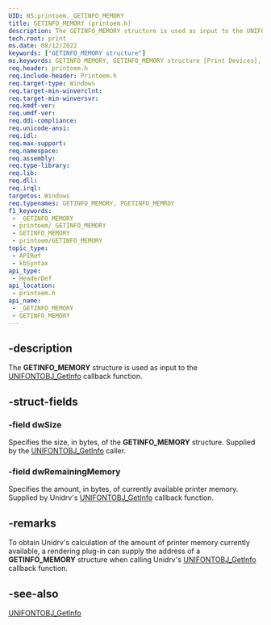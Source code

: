 ```yaml
---
UID: NS:printoem._GETINFO_MEMORY
title: GETINFO_MEMORY (printoem.h)
description: The GETINFO_MEMORY structure is used as input to the UNIFONTOBJ_GetInfo callback function.
tech.root: print
ms.date: 08/12/2022
keywords: ["GETINFO_MEMORY structure"]
ms.keywords: GETINFO_MEMORY, GETINFO_MEMORY structure [Print Devices], PGETINFO_MEMORY, PGETINFO_MEMORY structure pointer [Print Devices], PGETINFO_MEMROY, _GETINFO_MEMORY, print.getinfo_memory, print_unidrv-pscript_rendering_d39a4f36-c521-4da4-8f63-5121b344d33a.xml, printoem/GETINFO_MEMORY, printoem/PGETINFO_MEMORY
req.header: printoem.h
req.include-header: Printoem.h
req.target-type: Windows
req.target-min-winverclnt: 
req.target-min-winversvr: 
req.kmdf-ver: 
req.umdf-ver: 
req.ddi-compliance: 
req.unicode-ansi: 
req.idl: 
req.max-support: 
req.namespace: 
req.assembly: 
req.type-library: 
req.lib: 
req.dll: 
req.irql: 
targetos: Windows
req.typenames: GETINFO_MEMORY, PGETINFO_MEMROY
f1_keywords:
 - _GETINFO_MEMORY
 - printoem/_GETINFO_MEMORY
 - GETINFO_MEMORY
 - printoem/GETINFO_MEMORY
topic_type:
 - APIRef
 - kbSyntax
api_type:
 - HeaderDef
api_location:
 - printoem.h
api_name:
 - _GETINFO_MEMORY
 - GETINFO_MEMORY
---
```


## -description

The **GETINFO_MEMORY** structure is used as input to the [UNIFONTOBJ_GetInfo](./nc-printoem-pfngetinfo.md) callback function.

## -struct-fields

### -field dwSize

Specifies the size, in bytes, of the **GETINFO_MEMORY** structure. Supplied by the [UNIFONTOBJ_GetInfo](./nc-printoem-pfngetinfo.md) caller.

### -field dwRemainingMemory

Specifies the amount, in bytes, of currently available printer memory. Supplied by Unidrv's [UNIFONTOBJ_GetInfo](./nc-printoem-pfngetinfo.md) callback function.

## -remarks

To obtain Unidrv's calculation of the amount of printer memory currently available, a rendering plug-in can supply the address of a **GETINFO_MEMORY** structure when calling Unidrv's [UNIFONTOBJ_GetInfo](./nc-printoem-pfngetinfo.md) callback function.

## -see-also

[UNIFONTOBJ_GetInfo](./nc-printoem-pfngetinfo.md)